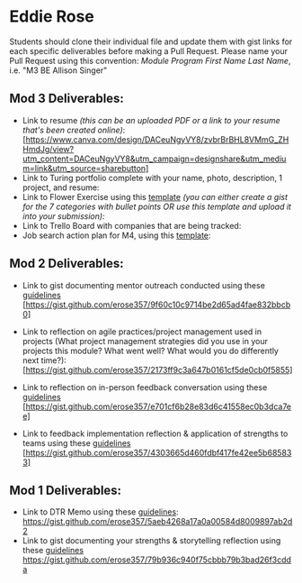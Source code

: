 # Eddie Rose

Students should clone their individual file and update them with gist links for each specific deliverables before making a Pull Request. Please name your Pull Request using this convention: *Module Program First Name Last Name*, i.e. "M3 BE Allison Singer"

## Mod 3 Deliverables:

* Link to resume *(this can be an uploaded PDF or a link to your resume that's been created online)*: 
[https://www.canva.com/design/DACeuNgyVY8/zvbrBrBHL8VMmG_ZHHmdJg/view?utm_content=DACeuNgyVY8&utm_campaign=designshare&utm_medium=link&utm_source=sharebutton]
* Link to Turing portfolio complete with your name, photo, description, 1 project, and resume:
* Link to Flower Exercise using this [template](https://github.com/turingschool/career-development-curriculum/blob/master/files/Career%20Unit%20-%20The%20Flower%20Diagram.pdf) *(you can either create a gist for the 7 categories with bullet points OR use this template and upload it into your submission):*
* Link to Trello Board with companies that are being tracked: 
* Job search action plan for M4, using this [template](https://github.com/turingschool/career-development-curriculum/blob/master/module_three/mod_4_action_plan_template.md):

## Mod 2 Deliverables:
* Link to gist documenting mentor outreach conducted using these [guidelines](https://github.com/turingschool/career-development-curriculum/blob/master/module_two/cold_outreach_i_guidelines.md)  
[https://gist.github.com/erose357/9f60c10c9714be2d65ad4fae832bbcb0]

* Link to reflection on agile practices/project management used in projects (What project management strategies did you use in your projects this module? What went well? What would you do differently next time?):  
[https://gist.github.com/erose357/2173ff9c3a647b0161cf5de0cb0f5855]
* Link to reflection on in-person feedback conversation using these [guidelines](https://github.com/turingschool/career-development-curriculum/blob/master/module_two/feedback_conversation_reflection_guidelines.md)  
[https://gist.github.com/erose357/e701cf6b28e83d6c41558ec0b3dca7ee]
* Link to feedback implementation reflection & application of strengths to teams using these [guidelines](https://github.com/turingschool/career-development-curriculum/blob/master/module_two/feedback_implementation_strengths_reflection.md)  
[https://gist.github.com/erose357/4303665d460fdbf417fe42ee5b685833]

## Mod 1 Deliverables:
* Link to DTR Memo using these [guidelines](https://github.com/turingschool/career-development-curriculum/blob/master/module_one/dtr_guidelines_memo.md):
<https://gist.github.com/erose357/5aeb4268a17a0a00584d8009897ab2d2>
* Link to gist documenting your strengths & storytelling reflection using these [guidelines](https://github.com/turingschool/career-development-curriculum/blob/master/module_one/strengths_storytelling_reflection.md)
<https://gist.github.com/erose357/79b936c940f75cbbb79b3bad26f3cdda>
